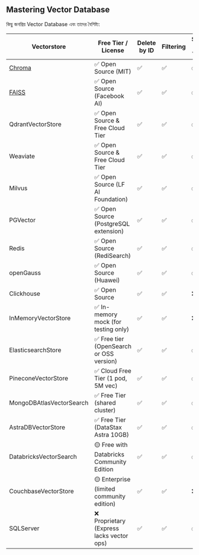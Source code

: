 ## Mastering Vector Database

কিছু জনপ্রিয় Vector Database এবং তাদের বৈশিষ্ট্য:

| Vectorstore              | Free Tier / License                       | Delete by ID | Filtering | Search by Vector | Search with score | Async | Passes Standard Tests | Multi Tenancy | IDs in add Documents |
| ------------------------ | ----------------------------------------- | ------------ | --------- | ---------------- | ----------------- | ----- | --------------------- | ------------- | -------------------- |
| [Chroma](/chroma)        | ✅ Open Source (MIT)                      | ✅           | ✅        | ✅               | ✅                | ✅    | ❌                    | ❌            | ❌                   |
| [FAISS](/faiss/)         | ✅ Open Source (Facebook AI)              | ✅           | ✅        | ✅               | ✅                | ✅    | ❌                    | ❌            | ❌                   |
| QdrantVectorStore        | ✅ Open Source & Free Cloud Tier          | ✅           | ✅        | ✅               | ✅                | ✅    | ❌                    | ❌            | ❌                   |
| Weaviate                 | ✅ Open Source & Free Cloud Tier          | ✅           | ✅        | ✅               | ✅                | ✅    | ❌                    | ✅            | ❌                   |
| Milvus                   | ✅ Open Source (LF AI Foundation)         | ✅           | ✅        | ✅               | ✅                | ✅    | ✅                    | ✅            | ✅                   |
| PGVector                 | ✅ Open Source (PostgreSQL extension)     | ✅           | ✅        | ✅               | ✅                | ✅    | ❌                    | ❌            | ❌                   |
| Redis                    | ✅ Open Source (RediSearch)               | ✅           | ✅        | ✅               | ✅                | ✅    | ❌                    | ❌            | ❌                   |
| openGauss                | ✅ Open Source (Huawei)                   | ✅           | ✅        | ✅               | ✅                | ❌    | ✅                    | ❌            | ✅                   |
| Clickhouse               | ✅ Open Source                            | ✅           | ✅        | ❌               | ✅                | ❌    | ❌                    | ❌            | ❌                   |
| InMemoryVectorStore      | ✅ In-memory mock (for testing only)      | ✅           | ✅        | ❌               | ✅                | ✅    | ❌                    | ❌            | ❌                   |
| ElasticsearchStore       | ✅ Free tier (OpenSearch or OSS version)  | ✅           | ✅        | ✅               | ✅                | ✅    | ❌                    | ❌            | ❌                   |
| PineconeVectorStore      | ✅ Cloud Free Tier (1 pod, 5M vec)        | ✅           | ✅        | ✅               | ❌                | ✅    | ❌                    | ❌            | ❌                   |
| MongoDBAtlasVectorSearch | ✅ Free Tier (shared cluster)             | ✅           | ✅        | ✅               | ✅                | ✅    | ❌                    | ❌            | ❌                   |
| AstraDBVectorStore       | ✅ Free Tier (DataStax Astra 10GB)        | ✅           | ✅        | ✅               | ✅                | ✅    | ❌                    | ❌            | ❌                   |
| DatabricksVectorSearch   | 🟡 Free with Databricks Community Edition | ✅           | ✅        | ✅               | ✅                | ✅    | ❌                    | ❌            | ❌                   |
| CouchbaseVectorStore     | 🟡 Enterprise (limited community edition) | ✅           | ✅        | ❌               | ✅                | ✅    | ❌                    | ❌            | ❌                   |
| SQLServer                | ❌ Proprietary (Express lacks vector ops) | ✅           | ✅        | ✅               | ✅                | ❌    | ❌                    | ❌            | ❌                   |
